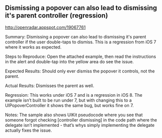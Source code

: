 ## Dismissing a popover can also lead to dismissing it's parent controller (regression)

http://openradar.appspot.com/19067761

Summary:
Dismissing a popover can also lead to dismissing it's parent controller if the user double-taps to dismiss. This is a regression from iOS 7 where it works as expected.

Steps to Reproduce:
Open the attached example, then read the instructions in the alert and double-tap into the yellow area do see the issue.

Expected Results:
Should only ever dismiss the popover it controls, not the parent.

Actual Results:
Dismisses the parent as well.

Regression:
This works under iOS 7 and is a regression in iOS 8. The example isn’t built to be run under 7, but with changing this to a UIPopoverController it shows the same bug, but works fine on 7.

Notes:
The sample also shows UIKit pseudocode where you see that someone forgot checking [controller dismissing] in the code path where the delegate isn’t implemented - that’s whys simply implementing the delegate actually fixes the issue.
